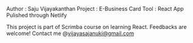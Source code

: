 Author : Saju Vijayakanthan
Project : E-Business Card
Tool : React App
Pulished through Netlify

This project is part of Scrimba course on  learning React.
Feedbacks are welcome! 
Contact me @vijayasajanuki@gmail.com

